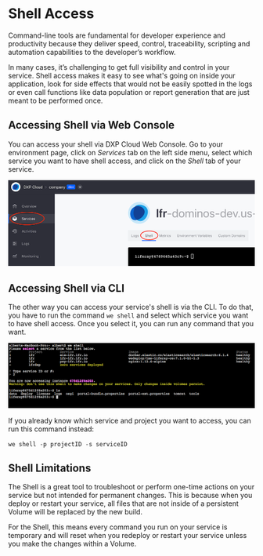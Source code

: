 # Shell Access

Command-line tools are fundamental for developer experience and productivity
because they deliver speed, control, traceability, scripting and automation
capabilities to the developer’s workflow.

In many cases, it’s challenging to get full visibility and control in your
service. Shell access makes it easy to see what's going on inside your
application, look for side effects that would not be easily spotted in the logs
or even call functions like data population or report generation that are just
meant to be performed once.

## Accessing Shell via Web Console

You can access your shell via DXP Cloud Web Console. Go to your environment
page, click on *Services* tab on the left side menu, select which service you
want to have shell access, and click on the *Shell* tab of your service.

![Figure 1: The Backup service is one of several services available in DXP Cloud.](../../images/shell-web-console.png)

## Accessing Shell via CLI

The other way you can access your service's shell is via the CLI. To do that,
you have to run the command `we shell` and select which service you want to have
shell access. Once you select it, you can run any command that you want.

![Figure 2: You can also access the shell via the command line.](../../images/shell-cli.png)

If you already know which service and project you want to access, you can run
this command instead:

    we shell -p projectID -s serviceID

## Shell Limitations

The Shell is a great tool to troubleshoot or perform one-time actions on your
service but not intended for permanent changes. This is because when you deploy
or restart your service, all files that are not inside of a persistent Volume
will be replaced by the new build.

For the Shell, this means every command you run on your service is temporary and
will reset when you redeploy or restart your service unless you make the changes
within a Volume.
